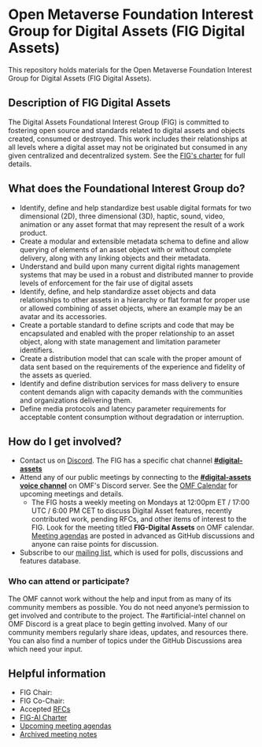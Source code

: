 # Open Metaverse Foundation Interest Group for Digital Assets (FIG Digital Assets)

This repository holds materials for the Open Metaverse Foundation Interest Group for Digital Assets (FIG Digital Assets).

## Description of FIG Digital Assets

The Digital Assets Foundational Interest Group (FIG) is committed to fostering open source and standards related to digital assets and objects created, consumed or destroyed. This work includes their relationships at all levels where a digital asset may not be originated but consumed in any given centralized and decentralized system.
See the [FIG's charter](governance/FIG-Charter.md) for full details.

## What does the Foundational Interest Group do?

* Identify, define and help standardize best usable digital formats for two dimensional (2D), three dimensional (3D), haptic, sound, video, animation or any asset format that may represent the result of a work product.
* Create a modular and extensible metadata schema to define and allow querying of elements of an asset object with or without complete delivery, along with any linking objects and their metadata.
* Understand and build upon many current digital rights management systems that may be used in a robust and distributed manner to provide levels of enforcement for the fair use of digital assets
* Identify, define, and help standardize asset objects and data relationships to other assets in a hierarchy or flat format for proper use or allowed combining of asset objects, where an example may be an avatar and its accessories.
* Create a portable standard to define scripts and code that may be encapsulated and enabled with the proper relationship to an asset object, along with state management and limitation parameter identifiers.
* Create a distribution model that can scale with the proper amount of data sent based on the requirements of the experience and fidelity of the assets as queried. 
* Identify and define distribution services for mass delivery to ensure content demands align with capacity demands with the communities and organizations delivering them.
* Define media protocols and latency parameter requirements for acceptable content consumption without degradation or interruption.

## How do I get involved?

* Contact us on [Discord](https://discord.com/openmetaverse). The FIG has a specific chat channel **[#digital-assets](https://discordapp.com/channels/948320633522114570/1053769464023371949)**
* Attend any of our public meetings by connecting to the **[#digital-assets voice channel](https://discordapp.com/channels/948320633522114570/1067214441537601596)** on OMF's Discord server. See the [OMF Calendar](https://lists.openmv.org/g/calendar/calendar) for upcoming meetings and details.
    * The FIG hosts a weekly meeting on Mondays at 12:00pm ET / 17:00 UTC / 6:00 PM CET to discuss Digital Asset features, recently contributed work, pending RFCs, and other items of interest to the FIG. Look for the meeting titled **FIG-Digital Assets** on OMF calendar. [Meeting agendas](https://github.com/Open-MV/fig-digitalassets/discussions/categories/meetings?discussions_q=is%3Aunlocked+category%3AMeetings) are posted in advanced as GitHub discussions and anyone can raise points for discussion.
* Subscribe to our [mailing list](https://lists.openmv.org/g/fig-digitalassets), which is used for polls, discussions and features database.

### Who can attend or participate?

The OMF cannot work without the help and input from as many of its community members as possible. You do not need anyone’s permission to get involved and contribute to the project. The #artificial-intel channel on OMF Discord is a great place to begin getting involved. Many of our community members regularly share ideas, updates, and resources there. You can also find a number of topics under the GitHub Discussions area which need your input.

## Helpful information

* FIG Chair: 
* FIG Co-Chair: 
* Accepted [RFCs](./rfcs/README.md)
* [FIG-AI Charter](governance/FIG-Charter.md)
* [Upcoming meeting agendas](https://github.com/Open-MV/fig-digitalassets/discussions/categories/meetings?discussions_q=is%3Aunlocked+category%3AMeetings)
* [Archived meeting notes](meetings/readme.md)


